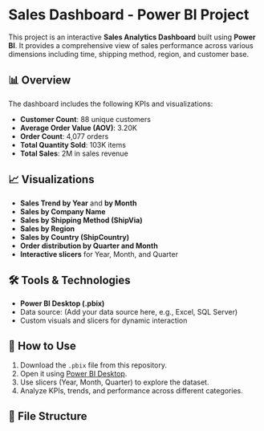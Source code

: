 # Sales Dashboard - Power BI Project

This project is an interactive **Sales Analytics Dashboard** built using **Power BI**. It provides a comprehensive view of sales performance across various dimensions including time, shipping method, region, and customer base.

## 📊 Overview

The dashboard includes the following KPIs and visualizations:

- **Customer Count**: 88 unique customers
- **Average Order Value (AOV)**: 3.20K
- **Order Count**: 4,077 orders
- **Total Quantity Sold**: 103K items
- **Total Sales**: 2M in sales revenue

## 📈 Visualizations

- **Sales Trend by Year** and **by Month**
- **Sales by Company Name**
- **Sales by Shipping Method (ShipVia)**
- **Sales by Region**
- **Sales by Country (ShipCountry)**
- **Order distribution by Quarter and Month**
- **Interactive slicers** for Year, Month, and Quarter

## 🛠️ Tools & Technologies

- **Power BI Desktop (.pbix)**
- Data source: (Add your data source here, e.g., Excel, SQL Server)
- Custom visuals and slicers for dynamic interaction

## 🚀 How to Use

1. Download the `.pbix` file from this repository.
2. Open it using [Power BI Desktop](https://powerbi.microsoft.com/desktop/).
3. Use slicers (Year, Month, Quarter) to explore the dataset.
4. Analyze KPIs, trends, and performance across different categories.

## 📁 File Structure

